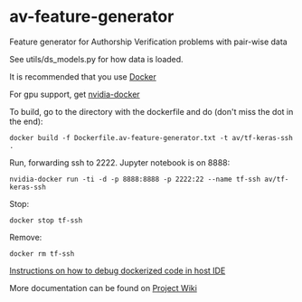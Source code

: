 # av-feature-generator
Feature generator for Authorship Verification problems with pair-wise data

See utils/ds_models.py for how data is loaded.

It is recommended that you use [Docker](http://www.docker.com)

For gpu support, get [nvidia-docker](https://github.com/NVIDIA/nvidia-docker)

To build, go to the directory with the dockerfile and do (don't miss the dot in the end):

`docker build -f Dockerfile.av-feature-generator.txt -t av/tf-keras-ssh .`

Run, forwarding ssh to 2222. Jupyter notebook is on 8888:

`nvidia-docker run -ti -d -p 8888:8888 -p 2222:22 --name tf-ssh av/tf-keras-ssh`

Stop:

`docker stop tf-ssh`

Remove:

`docker rm tf-ssh`


[Instructions on how to debug dockerized code in host IDE](https://gist.github.com/dainis-boumber/fd580659db368d372afe4c1dd2af0521) 


More documentation can be found on [Project Wiki](https://github.com/dainis-boumber/av-feature-generator/wiki)
